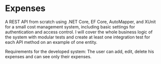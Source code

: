 # Expenses

A REST API from scratch using .NET Core, EF Core, AutoMapper, and XUnit for a small cost management system, including basic settings for authentication and access control. I will cover the whole business logic of the system with modular tests and create at least one integration test for each API method on an example of one entity.

Requirements for the developed system: The user can add, edit, delete his expenses and can see only their expenses.
